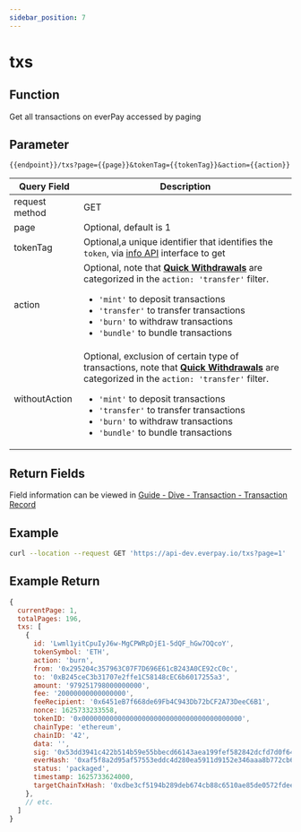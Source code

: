 ```yaml
---
sidebar_position: 7
---
```


# txs

## Function

Get all transactions on everPay accessed by paging

## Parameter

`{{endpoint}}/txs?page={{page}}&tokenTag={{tokenTag}}&action={{action}}`

|Query Field|Description|
|---|---|
|request method|GET|
|page|Optional, default is 1|
|tokenTag|Optional,a unique identifier that identifies the `token`, via [info API](./info) interface to get|
|action|Optional, note that **[Quick Withdrawals](../../basic/dive/withdraw#quick-withdrawal)** are categorized in the `action: 'transfer'` filter. <ul><li>`'mint'` to deposit transactions</li><li>`'transfer'` to transfer transactions</li><li>`'burn'` to withdraw transactions</li><li>`'bundle'` to bundle transactions</li></ul>|
|withoutAction|Optional, exclusion of certain type of transactions, note that **[Quick Withdrawals](../../basic/dive/withdraw#quick-withdrawal)** are categorized in the `action: 'transfer'` filter. <ul><li>`'mint'` to deposit transactions</li><li>`'transfer'` to transfer transactions</li><li>`'burn'` to withdraw transactions</li><li>`'bundle'` to bundle transactions</li></ul>|

## Return Fields

Field information can be viewed in [Guide - Dive - Transaction - Transaction Record](../../basic/dive/transaction#transaction-record)

## Example

```bash
curl --location --request GET 'https://api-dev.everpay.io/txs?page=1'
```

## Example Return

```js
{
  currentPage: 1,
  totalPages: 196,
  txs: [
    {
      id: 'Lwml1yitCpuIyJ6w-MgCPWRpDjE1-5dQF_hGw7OQcoY',
      tokenSymbol: 'ETH',
      action: 'burn',
      from: '0x295204c357963C07F7D696E61cB243A0CE92cC0c',
      to: '0xB245ceC3b31707e2ffe1C58148cEC6b6017255a3',
      amount: '979251798000000000',
      fee: '20000000000000000',
      feeRecipient: '0x6451eB7f668de69Fb4C943Db72bCF2A73DeeC6B1',
      nonce: 1625733233558,
      tokenID: '0x0000000000000000000000000000000000000000',
      chainType: 'ethereum',
      chainID: '42',
      data: '',
      sig: '0x53dd3941c422b514b59e55bbecd66143aea199fef582842dcfd7d0f64aad4cf21f0e95fcc2346a44bc027e1a0ef474960d51b5745a6e9685930a14920d2b1afa1b',
      everHash: '0xaf5f8a2d95af57553eddc4d280ea5911d9152e346aaa8b772cb61db05ea05590',
      status: 'packaged',
      timestamp: 1625733624000,
      targetChainTxHash: '0xdbe3cf5194b289deb674cb88c6510ae85de0572fdeefd83d0cd1dbdaf8f9d94e'
    },
    // etc.
  ]
}
```
